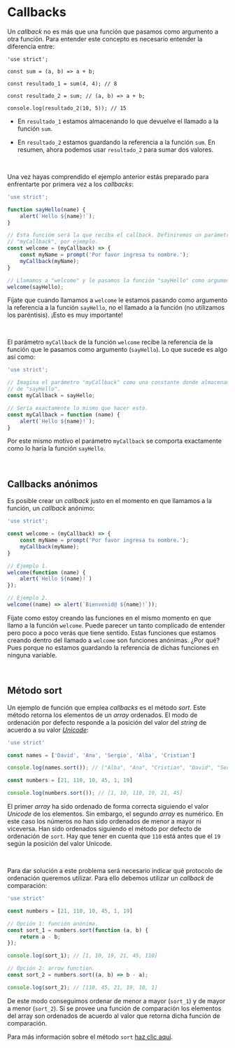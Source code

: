 # Callbacks

Un *callback* no es más que una función que pasamos como argumento a otra función. Para entender este concepto es necesario entender la diferencia entre:

```javacript
'use strict'; 

const sum = (a, b) => a + b;

const resultado_1 = sum(4, 4); // 8

const resultado_2 = sum; // (a, b) => a + b;

console.log(resultado_2(10, 5)); // 15
```

- En `resultado_1` estamos almacenando lo que devuelve el llamado a la función `sum`.

- En `resultado_2` estamos guardando la referencia a la función `sum`. En resumen, ahora podemos usar  `resultado_2` para sumar dos valores.
  
&nbsp;

Una vez hayas comprendido el ejemplo anterior estás preparado para enfrentarte por primera vez a los *callbacks*:

```javascript
'use strict'; 

function sayHello(name) { 
    alert(`Hello ${name}!`); 
} 

// Esta funcióm será la que reciba el callback. Definiremos un parámetro al que llamaremos 
// "myCallback", por ejemplo.
const welcome = (myCallback) => { 
    const myName = prompt('Por favor ingresa tu nombre.'); 
    myCallback(myName); 
} 

// Llamamos a "welcome" y le pasamos la función "sayHello" como argumento. 
welcome(sayHello);   
```
 

Fíjate que cuando llamamos a `welcome` le estamos pasando como argumento la referencia a la función `sayHello`, no el llamado a la función (no utilizamos los paréntisis). ¡Esto es muy importante! 

&nbsp;

El parámetro `myCallback` de la función `welcome` recibe la referencia de la función que le pasamos como argumento (`sayHello`). Lo que sucede es algo así como:

```javascript
'use strict';

// Imagina el parámetro "myCallback" como una constante donde almacenamos la referencia
// de "sayHello".
const myCallback = sayHello;  

// Sería exactamente lo mismo que hacer esto.
const myCallback = function (name) { 
    alert(`Hello ${name}!`); 
}
```
  
Por este mismo motivo el parámetro `myCallback` se comporta exactamente como lo haría la función `sayHello`.

&nbsp;

## Callbacks anónimos

Es posible crear un *callback* justo en el momento en que llamamos a la función, un *callback* anónimo:

```javascript
'use strict'; 

const welcome = (myCallback) => { 
    const myName = prompt('Por favor ingresa tu nombre.'); 
    myCallback(myName); 
} 

// Ejemplo 1.
welcome(function (name) { 
    alert(`Hello ${name}!`) 
}); 

// Ejemplo 2.
welcome((name) => alert(`Bienvenid@ ${name}!`));
```
  
Fíjate como estoy creando las funciones en el mismo momento en que llamo a la función `welcome`. Puede parecer un tanto complicado de entender pero poco a poco verás que tiene sentido. Estas funciones que estamos creando dentro del llamado a `welcome` son funciones anónimas. ¿Por qué? Pues porque no estamos guardando la referencia de dichas funciones en ninguna variable.

&nbsp;

## Método sort

Un ejemplo de función que emplea *callbacks* es el método *sort*. Este método retorna los elementos de un *array* ordenados. El modo de ordenación por defecto responde a la posición del valor del *string* de acuerdo a su valor [*Unicode*](https://unicode-table.com/es/):

```javascript
'use strict' 

const names = ['David', 'Ana', 'Sergio', 'Alba', 'Cristian'] 

console.log(names.sort()); // ["Alba", "Ana", "Cristian", "David", "Sergio"] 

const numbers = [21, 110, 10, 45, 1, 19] 

console.log(numbers.sort()); // [1, 10, 110, 19, 21, 45]
```
  
El primer *array* ha sido ordenado de forma correcta siguiendo el valor *Unicode* de los elementos. Sin embargo, el segundo *array* es numérico. En este caso los números no han sido ordenados de menor a mayor ni viceversa. Han sido ordenados siguiendo el método por defecto de ordenación de `sort`. Hay que tener en cuenta que `110` está antes que el `19` según la posición del valor Unicode.

&nbsp;

Para dar solución a este problema será necesario indicar qué protocolo de ordenación queremos utilizar. Para ello debemos utilizar un *callback* de comparación:  

```javascript
'use strict' 

const numbers = [21, 110, 10, 45, 1, 19] 

// Opción 1: función anónima. 
const sort_1 = numbers.sort(function (a, b) { 
    return a - b; 
}); 

console.log(sort_1); // [1, 10, 19, 21, 45, 110] 

// Opción 2: arrow function. 
const sort_2 = numbers.sort((a, b) => b - a); 

console.log(sort_2); // [110, 45, 21, 19, 10, 1]
```
  
De este modo conseguimos ordenar de menor a mayor (`sort_1`) y de mayor a menor (`sort_2`). Si se provee una función de comparación los elementos del array son ordenados de acuerdo al valor que retorna dicha función de comparación.

Para más información sobre el método `sort` [haz clic aquí](https://developer.mozilla.org/en-US/docs/Web/JavaScript/Reference/Global_Objects/Array/sort).